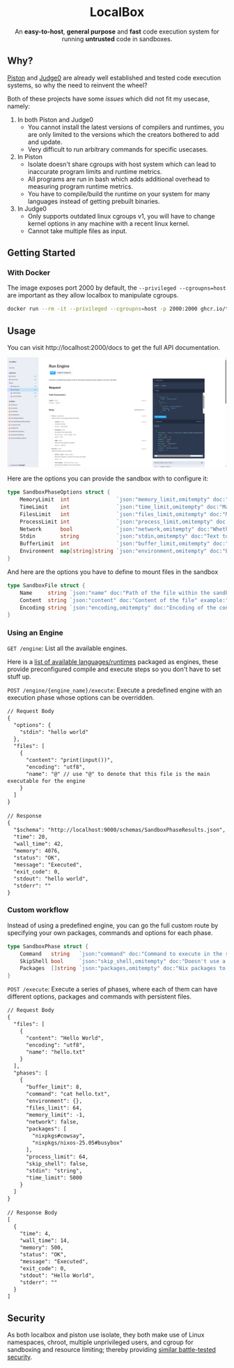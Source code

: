 <div>
  <h1 style="text-align:center">LocalBox</h1>
  <p style="text-align:center">An <b>easy-to-host</b>, <b>general purpose</b> and <b>fast</b> code execution system for running <b>untrusted</b> code in sandboxes.</p>
</div>

## Why?

[Piston](https://github.com/engineer-man/piston) and [Judge0](https://github.com/judge0/judge0) are already well established and tested code execution systems, so why the need to reinvent the wheel?

Both of these projects have some *issues* which did not fit my usecase, namely:

1. In both Piston and Judge0
    - You cannot install the latest versions of compilers and runtimes, you are only limited to the versions which the creators bothered to add and update.
    - Very difficult to run arbitrary commands for specific usecases.
2. In Piston
    - Isolate doesn't share cgroups with host system which can lead to inaccurate program limits and runtime metrics.
    - All programs are run in bash which adds additional overhead to measuring program runtime metrics.
    - You have to compile/build the runtime on your system for many languages instead of getting prebuilt binaries.
3. In Judge0
    - Only supports outdated linux cgroups v1, you will have to change kernel options in any machine with a recent linux kernel.
    - Cannot take multiple files as input.

## Getting Started

### With Docker

The image exposes port 2000 by default, the `--privileged --cgroupns=host` are important as they allow localbox to manipulate cgroups.

```sh
docker run --rm -it --privileged --cgroupns=host -p 2000:2000 ghcr.io/thecomputerm/localbox:latest
```

## Usage

You can visit http://localhost:2000/docs to get the full API documentation.

![API Docs](./assets/api.png)

Here are the options you can provide the sandbox with to configure it:

```go
type SandboxPhaseOptions struct {
	MemoryLimit  int               `json:"memory_limit,omitempty" doc:"Maximum total memory usage allowed by the whole control group in KB, '-1' for no limit" default:"-1"`
	TimeLimit    int               `json:"time_limit,omitempty" doc:"Maximum CPU time of the program in milliseconds, '-1' for no limit" default:"5000"`
	FilesLimit   int               `json:"files_limit,omitempty" doc:"Maximum number of open files allowed in the sandbox, '-1' for no limit" default:"64"`
	ProcessLimit int               `json:"process_limit,omitempty" doc:"Maximum number of processes allowed in the sandbox" default:"64"`
	Network      bool              `json:"network,omitempty" doc:"Whether to enable network access in the sandbox" default:"false"`
	Stdin        string            `json:"stdin,omitempty" doc:"Text to pass into stdin of the program" default:""`
	BufferLimit  int               `json:"buffer_limit,omitempty" doc:"Maximum kilobytes to capture from stdout and stderr" default:"8"`
	Environment  map[string]string `json:"environment,omitempty" doc:"Environment variables to set in the sandbox" example:"{}"`
}
```

And here are the options you have to define to mount files in the sandbox

```go
type SandboxFile struct {
	Name     string `json:"name" doc:"Path of the file within the sandbox" example:"hello.txt"`
	Content  string `json:"content" doc:"Content of the file" example:"Hello World"`
	Encoding string `json:"encoding,omitempty" doc:"Encoding of the content field" enum:"utf8,base64,hex" default:"utf8" `
}
```

### Using an Engine

`GET /engine`: List all the available engines.

Here is a [list of available languages/runtimes](./engines/) packaged as engines, these provide preconfigured compile and execute steps so you don't have to set stuff up.

`POST /engine/{engine_name}/execute`: Execute a predefined engine with an execution phase whose options can be overridden.

```jsonc
// Request Body
{
  "options": {
    "stdin": "hello world"
  },
  "files": [
    {
      "content": "print(input())",
      "encoding": "utf8",
      "name": "@" // use "@" to denote that this file is the main executable for the engine
    }
  ]
}

// Response
{
  "$schema": "http://localhost:9000/schemas/SandboxPhaseResults.json",
  "time": 20,
  "wall_time": 42,
  "memory": 4076,
  "status": "OK",
  "message": "Executed",
  "exit_code": 0,
  "stdout": "hello world",
  "stderr": ""
}
```

### Custom workflow

Instead of using a predefined engine, you can go the full custom route by specifying your own packages, commands and options for each phase.

```go
type SandboxPhase struct {
	Command   string   `json:"command" doc:"Command to execute in the sandbox" example:"cat hello.txt"`
	SkipShell bool     `json:"skip_shell,omitempty" doc:"Doesn't use a shell to run the command to if true, can be used to get more accurate results" default:"false"`
	Packages  []string `json:"packages,omitempty" doc:"Nix packages to install in the sandbox" example:"nixpkgs#cowsay,nixpkgs/nixos-25.05#busybox"`
}
```

`POST /execute`: Execute a series of phases, where each of them can have different options, packages and commands with persistent files.

```jsonc
// Request Body
{
  "files": [
    {
      "content": "Hello World",
      "encoding": "utf8",
      "name": "hello.txt"
    }
  ],
  "phases": [
    {
      "buffer_limit": 8,
      "command": "cat hello.txt",
      "environment": {},
      "files_limit": 64,
      "memory_limit": -1,
      "network": false,
      "packages": [
        "nixpkgs#cowsay",
        "nixpkgs/nixos-25.05#busybox"
      ],
      "process_limit": 64,
      "skip_shell": false,
      "stdin": "string",
      "time_limit": 5000
    }
  ]
}

// Response Body
[
  {
    "time": 4,
    "wall_time": 14,
    "memory": 500,
    "status": "OK",
    "message": "Executed",
    "exit_code": 0,
    "stdout": "Hello World",
    "stderr": ""
  }
]
```

## Security

As both localbox and piston use isolate, they both make use of Linux namespaces, chroot, multiple unprivileged users, and cgroup for sandboxing and resource limiting; thereby providing [similar battle-tested security](https://github.com/engineer-man/piston/tree/master?tab=readme-ov-file#security).

